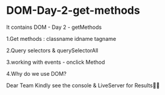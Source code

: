 # DOM-Day-2-get-methods

It contains DOM - Day 2 - getMethods 

1.Get methods : classname  idname tagname 

2.Query selectors & querySelectorAll

3.working with events - onclick Method 

4.Why do we use DOM?

Dear Team Kindly see the console & LiveServer for Results👀👀
